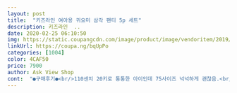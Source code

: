 ```yaml
---
layout: post 
title:  "키즈라인 여아용 귀요미 삼각 팬티 5p 세트" 
description: 키즈라인  ..
date: 2020-02-25 06:10:50 
img: https://static.coupangcdn.com/image/product/image/vendoritem/2019/05/28/3885564595/a4ef8314-91e3-45e2-9b7a-a9ad80e26a22.jpg 
linkUrl: https://coupa.ng/bqUpPo 
categories: [1004] 
color: 4CAF50 
price: 7900 
author: Ask View Shop 
cont:  "●구매후기●<br/>110센치 20키로 통통한 아이인데 75사이즈 넉넉하게 괜찮음.<br/><br/>51개월 5살 딸아이.<br/> 키108 몸무게20<br/>75사이즈 잘맞네요.<br/><br/>.<br/> ★건조기돌리기 전후 비교했어요.<br/><br/>.<br/> ★두께는 얇은편입니다.<br/> 더워지는 지금부터 입히기 딱좋겠어요.<br/><br/>.<br/> ★딸아이가 땀이 많은편이라 팬티는 항상 면100%만  입혀요.<br/><br/>.<br/> ★색상이 예뻐요.<br/> 살구 핑크 화이트 베이지등... <br/><br/>.<br/> ★허리밴드쪽이 꽉쪼이지않아요.<br/> 배가통통한편이라 밴드가 타이트하면 자국이남더라구요 ㅜ.<br/> 다행히 편하다고하네요.<br/><br/>가성비 좋네요.<br/><br/>건조기돌리면 줄어들거 예상해서 한치수 업해서 주문해요.<br/><br/>기존에 같은 팬티 70사이즈 가지고 있었는데 그것도 아직 잘 맞긴 함.<br/><br/>둘다 사이즈동일한65호이고<br/>딸이 펭귄을 좋아해서 샀는데 가격도 저렴하고 디자인도 심플하면서 귀엽다.<br/><br/>또래보다 큰편입니다.<br/><br/>밑에 닿이는분분이 말도안되게 좁게다자인되어있어요<br/>배가 통통한편이며 허벅지나 골반쪽도 튼실한 체형입니다.<br/><br/>밴드가 너무 두꺼우면 쫄린다고 하는데 안 두꺼워서 괜찮은 것 같음.<br/><br/>분홍색팬티가 쿠팡제품입니다<br/>세탁후라 환불도안될테고 진짜 속상하네요 참고하시라고 비교해서사진올립니다<br/>이것만입으면 팬티가 다리사이에 계속 끼이길래 이상하다싶어 시장가서 다른팬티 사와서 비교해보니 잘못만들어진게 눈에보이더군요<br/>일반적인 면이고 불편하단 말 없음.<br/><br/>재질이 부들부들하네요.<br/> 처음 받았을때는 빳빳한가싶었는데 세탁후 건조하니 보들해졌어요.<br/><br/>줄어듬있네요.<br/> 사진첨부했어요.<br/><br/>촌스럽지않구요.<br/> 동물나염이 각각 달라서 딸아이가 직접 골라입는 재미가있어요.<br/><br/>혼방된 팬티는 땀흡수율이 낮아서 간지러워해요.<br/><br/>" 
---
```


